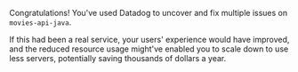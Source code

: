 Congratulations! You've used Datadog to uncover and fix multiple issues on `movies-api-java`.

If this had been a real service, your users' experience would have improved, and the reduced resource usage might've
enabled you to scale down to use less servers, potentially saving thousands of dollars a year.
